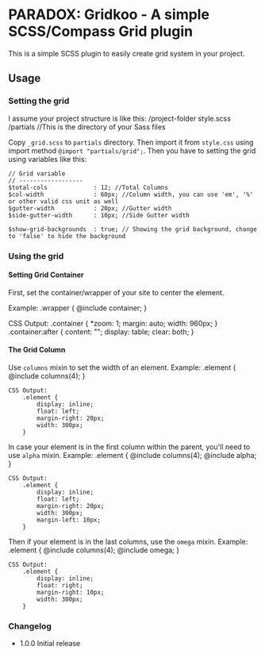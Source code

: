 # PARADOX: Gridkoo - A simple SCSS/Compass Grid plugin
This is a simple SCSS plugin to easily create grid system in your project.

## Usage

### Setting the grid

I assume your project structure is like this:
	/project-folder
		style.scss
		/partials //This is the directory of your Sass files

Copy `_grid.scss` to `partials` directory. Then import it from `style.css` using import method `@import "partials/grid";`. Then you have to setting the grid using variables like this:
	
	// Grid variable
	// ------------------
	$total-cols             : 12; //Total Columns
	$col-width              : 60px; //Column width, you can use 'em', '%' or other valid css unit as well
	$gutter-width           : 20px; //Gutter width
	$side-gutter-width      : 10px; //Side Gutter width

	$show-grid-backgrounds  : true; // Showing the grid background, change to 'false' to hide the background

### Using the grid

#### Setting Grid Container
First, set the container/wrapper of your site to center the element.

Example:
	.wrapper {
		@include container;
	}

CSS Output:
	.container {
		*zoom: 1;
		margin: auto;
		width: 960px;
	}
	.container:after {
		content: "";
		display: table;
		clear: both;
	}
#### The Grid Column
Use `columns` mixin to set the width of an element.
	Example:
		.element {
			@include columns(4);
		}

	CSS Output:
		.element {
			display: inline;
			float: left;
			margin-right: 20px;
			width: 300px;
		}

In case your element is in the first column within the parent, you'll need to use `alpha` mixin.
	Example:
		.element {
			@include columns(4);
			@include alpha;
		}

	CSS Output:
		.element {
			display: inline;
			float: left;
			margin-right: 20px;
			width: 300px;
			margin-left: 10px;
		}

Then if your element is in the last columns, use the `omega` mixin.
	Example:
		.element {
			@include columns(4);
			@include omega;
		}

	CSS Output:
		.element {
			display: inline;
			float: right;
			margin-right: 10px;
			width: 300px;
		}

### Changelog
* 	1.0.0
	Initial release